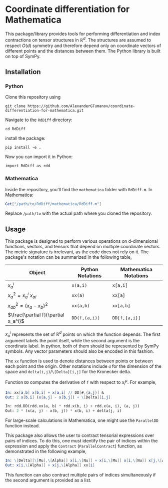 # Coordinate differentiation for Mathematica
This package/library provides tools for performing differentiation and index contractions on tensor structures in $\mathbb{R}^d$. The structures are assumed to respect $O(d)$ symmetry and therefore depend only on coordinate vectors of different points and the distances between them. The Python library is built on top of SymPy.
## Installation

### Python
Clone this repository using
```console
git clone https://github.com/AlexanderGTumanov/coordinate-differentiation-for-mathematica.git
```
Navigate to the ``RdDiff`` directory:
```console
cd RdDiff
```
install the package:
```console
pip install -e .
```
Now you can import it in Python:
```console
import RdDiff as rdd
```
### Mathematica
Inside the repository, you'll find the ``mathematica`` folder with ``RdDiff.m``.
In Mathematica:
```mathematica
Get["/path/to/RdDiff/mathematica/RdDiff.m"]
```
Replace ``/path/to`` with the actual path where you cloned the repository.
## Usage
This package is designed to perform various operations on d-dimensional functions, vectors, and tensors that depend on multiple coordinate vectors. The metric signature is irrelevant, as the code does not rely on it. The package's notation can be summarized in the following table,

| Object                                | Python Notations    |  Mathematica Notations  |
| --------                              | -------             | -------                 |
| $x^i_a$                               | ``x(a,i)``          | ``x[a,i]``              |
| $x_a^2 = x_a^i\ x_{ai}$               | ``xx(a)``           | ``xx[a]``               |
| $x_{ab}^2 = \left(x_a-x_b\right)^2$   | ``xx(a,b)``         | ``xx[a,b]``             |
| $\frac{\partial f}{\partial x_a^i}$   | ``DD(f,(a,i))``     | ``DD[f,{a,i}]``         |

$x^i_a$ represents the set of $\mathbb{R}^d$ points on which the function depends. The first argument labels the point itself, while the second argument is the coordinate label. In python, both of them should be represented by SymPy symbols. Any vector parameters should also be encoded in this fashion.

The ``xx`` function is used to denote distances between points or between each point and the origin. Other notations include ``d`` for the dimension of the space and ``delta(i,j)``/``\[Delta][i,j]`` for the Kronecker delta.

Function ``DD`` computes the derivative of ``f`` with respect to $x^\mu_i$. For example,

```mathematica
In: xx[a,b] x[b,i] + x[a,i] // DD[#,{a,j}] &
Out: 2 x[b,i] (x[a,j] - x[b,j]) + \[Delta][i,j]
```
```python
In: rdd.DD(rdd.xx(a, b) * rdd.x(b, i) + rdd.x(a, i), (a, j))
Out: 2 * (x(a, j) - x(b, j)) * x(b, i) + delta(j, i)
```

For large-scale calculations in Mathematica, one might use the ``ParallelDD`` function instead.

This package also allows the user to contract tensorial expressions over pairs of indices. To do this, one must identify the pair of indices within the expression and apply the ``Contract`` (``ParallelContract``) function, as demonstrated in the following example,

```mathematica
In: \[Delta][\[Mu],\[Alpha]] x[i,\[Nu]] + x[i,\[Mu]] x[i,\[Nu]] x[j,\[Alpha]] /. \[Nu] -> \[Mu] // Contract[#,\[Mu]] &
Out: x[i,\[Alpha]] + x[j,\[Alpha]] xx[i]
```

This function can also contract multiple pairs of indices simultaneously if the second argument is provided as a list.
